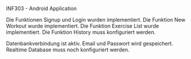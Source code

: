 INF303 - Android Application

Die Funktionen Signup und Login wurden implementiert.
Die Funktion New Workout wurde implementiert.
Die Funktion Exercise List wurde implementiert.
Die Funktion History muss konfiguriert werden.

Datenbankverbindung ist aktiv. Email und Passwort wird gespeichert. Realtime Database muss noch konfiguriert werden.
